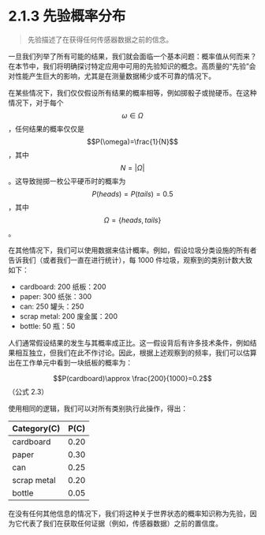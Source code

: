 # 2.1.3 先验概率分布

> 先验描述了在获得任何传感器数据之前的信念。

一旦我们列举了所有可能的结果，我们就会面临一个基本问题：概率值从何而来？在本节中，我们将明确探讨特定应用中可用的先验知识的概念。高质量的“先验”会对性能产生巨大的影响，尤其是在测量数据稀少或不可靠的情况下。

在某些情况下，我们仅仅假设所有结果的概率相等，例如掷骰子或抛硬币。在这种情况下，对于每个$$\omega \in \Omega$$，任何结果的概率仅仅是$$P(\omega)=\frac{1}{N}$$，其中$$N=|\Omega|$$。这导致抛掷一枚公平硬币时的概率为$$P(heads)=P(tails)=0.5$$，其中$$\Omega=\{heads,tails\}$$。

在其他情况下，我们可以使用数据来估计概率。例如，假设垃圾分类设施的所有者告诉我们（或者我们一直在进行统计），每 1000 件垃圾，观察到的类别计数大致如下：

* cardboard: 200  纸板：200
* paper: 300  纸张：300
* can: 250  罐头：250
* scrap metal: 200  废金属：200
* bottle: 50  瓶：50

人们通常假设结果的发生与其概率成正比。这一假设背后有许多技术条件，例如结果相互独立，但我们在此不作讨论。因此，根据上述观察到的频率，我们可以估算出在工作单元中看到一块纸板的概率为：

$$P(cardboard)\approx \frac{200}{1000}=0.2$$ （公式 2.3）

使用相同的逻辑，我们可以对所有类别执行此操作，得出：

| Category(C) | P(C) |
| ----------- | :--: |
| cardboard   | 0.20 |
| paper       | 0.30 |
| can         | 0.25 |
| scrap metal | 0.20 |
| bottle      | 0.05 |

在没有任何其他信息的情况下，我们将这种关于世界状态的概率知识称为先验，因为它代表了我们在获取任何证据（例如，传感器数据）之前的置信度。
